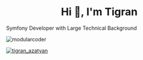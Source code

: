 <h1 style="text-align: center">Hi 👋, I'm Tigran</h1>
<p>Symfony Developer with Large Technical Background</p>


<p align="left"> <img src="https://komarev.com/ghpvc/?username=azatyan&label=Profile%20views&color=0e75b6&style=flat" alt="modularcoder" /> </p>


<p align="left"> <a href="https://twitter.com/tigran_azatyan" target="blank"><img src="https://img.shields.io/twitter/follow/azatyan?logo=twitter&style=for-the-badge" alt="tigran_azatyan" /></a> </p>
